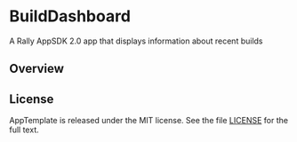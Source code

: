 BuildDashboard
==============

A Rally AppSDK 2.0 app that displays information about recent builds

## Overview


## License

AppTemplate is released under the MIT license.  See the file [LICENSE](https://raw.github.com/RallyApps/AppTemplate/master/LICENSE) for the full text.

